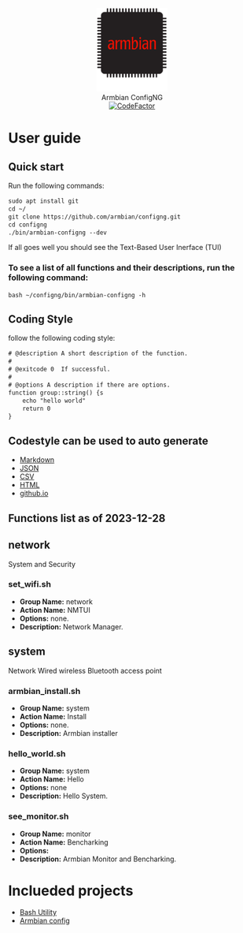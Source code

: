 
<p align="center">
    <img src="https://raw.githubusercontent.com/armbian/build/main/.github/armbian-logo.png" alt="Armbian logo" width="144">
    <br>
    Armbian ConfigNG
    <br>
    <a href="https://www.codefactor.io/repository/github/tearran/configng"><img src="https://www.codefactor.io/repository/github/tearran/configng/badge" alt="CodeFactor" /></a>
</p>

# User guide
## Quick start
Run the following commands:

    sudo apt install git
    cd ~/
    git clone https://github.com/armbian/configng.git
    cd configng
    ./bin/armbian-configng --dev

If all goes well you should see the Text-Based User Inerface (TUI)

### To see a list of all functions and their descriptions, run the following command:
~~~
bash ~/configng/bin/armbian-configng -h
~~~
## Coding Style
follow the following coding style:
~~~
# @description A short description of the function.
#
# @exitcode 0  If successful.
#
# @options A description if there are options.
function group::string() {s
    echo "hello world"
    return 0
}
~~~
## Codestyle can be used to auto generate
 - [Markdown](share/armbian-configng/readme.md)
 - [JSON](share/armbian-configng/data/armbian-configng.json)
 - [CSV](share/armbian-configng/data/armbian-configng.csv)
 - [HTML](share/armbian-configng/armbian-configng-table.html)
 - [github.io](//tearran/github.io/armbian-configng/index.html)
## Functions list as of 2023-12-28
## network
System and Security

### set_wifi.sh

 - **Group Name:** network
 - **Action Name:** NMTUI
 - **Options:** none.
 - **Description:** Network Manager.

## system
Network Wired wireless Bluetooth access point

### armbian_install.sh

 - **Group Name:** system
 - **Action Name:** Install
 - **Options:** none.
 - **Description:** Armbian installer

### hello_world.sh

 - **Group Name:** system
 - **Action Name:** Hello
 - **Options:** none
 - **Description:** Hello System.

### see_monitor.sh

 - **Group Name:** monitor
 - **Action Name:** Bencharking
 - **Options:** 
 - **Description:** Armbian Monitor and Bencharking.


# Inclueded projects
- [Bash Utility](https://labbots.github.io/bash-utility)
- [Armbian config](https://github.com/armbian/config.git)

